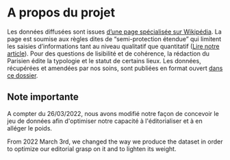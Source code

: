 # A propos du projet

Les données diffusées sont issues [d’une page spécialisée sur Wikipédia](https://en.wikipedia.org/wiki/Template:Russo-Ukrainian_War_detailed_map). La page est soumise aux règles dites de “semi-protection étendue” qui limitent les saisies d’informations tant au niveau qualitatif que quantitatif ([Lire notre article](https://www.leparisien.fr/international/guerre-en-ukraine-la-carte-quotidienne-pour-suivre-la-situation-ville-par-ville-11-03-2022-HI75RA25RBFILMIZWMOIPDMS4M.php?ts=1646994131599)). Pour des questions de lisibilité et de cohérence, la rédaction du Parisien édite la typologie et le statut de certains lieux. Les données, récupérées et amendées par nos soins, sont publiées en format ouvert [dans ce dossier](https://github.com/DataInnovationLeParisien/War_in_Ukraine_wikipedia/tree/main/data).

## Note importante 

A compter du 26/03/2022, nous avons modifié notre façon de concevoir le jeu de données afin d'optimiser notre capacité à l'éditorialiser et à en alléger le poids.

From 2022 March 3rd, we changed the way we produce the dataset in order to optimize our editorial grasp on it and to lighten its weight.
